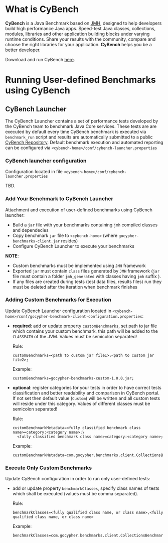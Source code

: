 # What is CyBench

**CyBench** is a Java Benchmark based on [JMH](https://openjdk.java.net/projects/code-tools/jmh/), designed to help developers build high performance Java apps. 
Speed-test Java classes, collections, modules, libraries and other application building blocks under varying runtime conditions. 
Share your results with the community, compare and choose the right libraries for your application. **CyBench** helps you be a better developer.

Download and run CyBench [here](https://www.gocypher.com/cybench/downloads).


# Running User-defined Benchmarks using CyBench

## CyBench Launcher

The CyBench Launcher contains a set of performance tests developed by the CyBench team to benchmark Java Core services. These tests are are executed by default every time CyBench benchmark is executed via `benchmark_run` script and results are automatically submitted to a public [CyBench Repository](https://www.gocypher.com/cybench/).
Default benchmark execution and automated reporting can be configured via `<cybench-home>/conf/cybench-launcher.properties`

### CyBench launcher configuration

Configuration located in file `<cybench-home>/conf/cybench-launcher.properties`

TBD.

### Add Your Benchmark to CyBench Launcher

Attachment and execution of user-defined benchmarks using CyBench launcher:
 * Build a `jar` file with your benchmarks containing `jmh` compiled classes and dependecies
 * Copy benchmark `jar` file to `<cybench-home>` (where `gocypher-benchmarks-client.jar` resides)
 * Configure CyBench Launcher to execute your benchmarks

**NOTE**:
* Custom benchmarks must be implemented using `JMH` framework
* Exported `jar` must contain `class` files generated by `JMH` framework (`jar` file must contain a folder `jmh_generated` with classes having `jmh` suffix ).
* If any files are created during tests (test data files, results files) run they must be deleted after the iteration when benchmark finishes

### Adding Custom Benchmarks for Execution

Update CyBench Launcher configuration located in `<cybench-home>/conf/gocypher-benchmark-client-configuration.properties`:

* __required__: add or update property `customBenchmarks`, set path to jar file which contains your custom benchmark, this path will be added to the `CLASSPATH` of the JVM. Values must be semicolon separated!  

    Rule:
    ```properties
    customBenchmarks=<path to custom jar file1>;<path to custom jar file2>;
    ```
    
    Example:
    ```properties
    customBenchmarks=gocypher-benchmarks-custom-1.0.0.jar;
    ```

* __optional__: register categories for your tests in order to have correct tests classification and better readability and comparison in CyBench portal. If not set then default value (`Custom`) will be written and all custom tests will reside under this category. Values of different classes must be semicolon separated!

    Rule:
    ```properties
    customBenchmarkMetadata=<fully classified benchmark class name>=category:<category name>;\
      <fully classified benchmark class name>=category:<category name>;
    ```
       
    Example:
    ```properties
    customBenchmarkMetadata=com.gocypher.benchmarks.client.CollectionsBenchmarks=category:Collections;
    ```
    
### Execute Only Custom Benchmarks

Update CyBench configuration in order to run only user-defined tests:
* add or update property `benchmarkClasses`, specify class names of tests which shall be executed (values must be comma separated).
    
    Rule:
    ```properties
    benchmarkClasses=<fully qualified class name, or class name>,<fully qualified class name, or class name>
    ```
    Example:
    ```properties
    benchmarkClasses=com.gocypher.benchmarks.client.CollectionsBenchmarks,NumberBenchmarks
    ```
    
